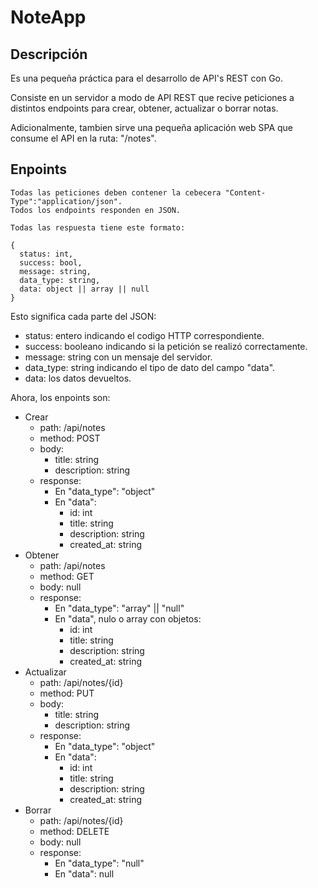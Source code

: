 # NoteApp

## Descripción
Es una pequeña práctica para el desarrollo de API's REST con Go.

Consiste en un servidor a modo de API REST que recive peticiones a distintos endpoints
para crear, obtener, actualizar o borrar notas.

Adicionalmente, tambien sirve una pequeña aplicación web SPA que consume el API en la ruta: "/notes".

## Enpoints

~~~
Todas las peticiones deben contener la cebecera "Content-Type":"application/json".
Todos los endpoints responden en JSON.
~~~
~~~
Todas las respuesta tiene este formato:

{
  status: int,
  success: bool,
  message: string,
  data_type: string,
  data: object || array || null
}
~~~
Esto significa cada parte del JSON:

* status: entero indicando el codigo HTTP correspondiente.
* success: booleano indicando si la petición se realizó correctamente.
* message: string con un mensaje del servidor.
* data_type: string indicando el tipo de dato del campo "data".
* data: los datos devueltos.

Ahora, los enpoints son: 

* Crear
    * path: /api/notes
    * method: POST
    * body:
        * title: string
        * description: string
    * response:
        * En "data_type": "object"
        * En "data":
            * id: int
            * title: string
            * description: string
            * created_at: string
* Obtener
    * path: /api/notes
    * method: GET
    * body: null
    * response:
        * En "data_type": "array" || "null"
        * En "data", nulo o array con objetos: 
            * id: int
            * title: string
            * description: string
            * created_at: string
* Actualizar
    * path: /api/notes/{id}
    * method: PUT
    * body:
        * title: string
        * description: string
    * response:
        * En "data_type": "object"
        * En "data": 
            * id: int
            * title: string
            * description: string
            * created_at: string
* Borrar
    * path: /api/notes/{id}
    * method: DELETE
    * body: null
    * response:
        * En "data_type": "null"
        * En "data": null